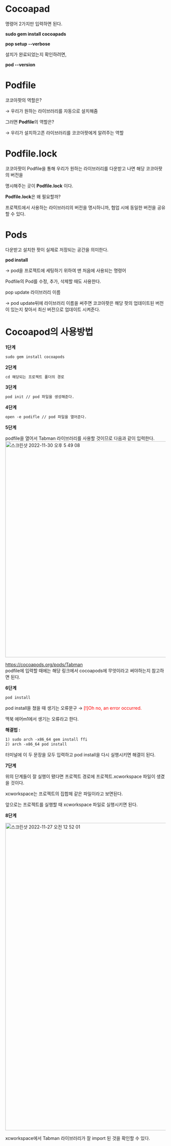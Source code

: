 Cocoapad
===

명령어 2가지만 입력하면 된다. 

**sudo gem install cocoapads**

**pop setup --verbose**

설치가 완료되었는지 확인하려면, 

**pod --version**

# Podfile

코코아팟의 역할은?

→ 우리가 원하는 라이브러리를 자동으로 설치해줌

그러면 **Podfile**의 역할은?

→ 우리가 설치하고픈 라이브러리를 코코아팟에게 알려주는 역할

# Podfile.lock

코코아팟이 Podfile을 통해 우리가 원하는 라이브러리를 다운받고 나면 해당 코코아팟의 버전을 

명시해주는 곳이 **Podfile.lock** 이다. 

**Podfile.lock**은 왜 필요할까?

프로젝트에서 사용하는 라이브러리의 버전을 명시하니까, 협업 시에 동일한 버전을 공유할 수 있다. 

# Pods

다운받고 설치한 팟이 실제로 저장되는 공간을 의미한다.

**pod install** 

→ pod을 프로젝트에 세팅하기 위하여 맨 처음에 사용되는 명령어

Podfile의 Pod를 수정, 추가, 삭제할 때도 사용한다. 

pop update 라이브러리 이름 

→ pod update뒤에 라이브러리 이름을 써주면 코코아팟은 해당 팟의 업데이트된 버전이 있는지 찾아서 최신 버전으로 업데이트 시켜준다.

# Cocoapod의 사용방법 

**1단계**

```markdown
sudo gem install cocoapods
```

**2단계**

```markdown
cd 해당되는 프로젝트 폴더의 경로 
```

**3단계**

```markdown
pod init // pod 파일을 생성해준다. 
```

**4단계**

```markdown
open -e podifle // pod 파일을 열어준다. 
```

**5단계**

podfile을 열어서 Tabman 라이브러리를 사용할 것이므로 다음과 같이 입력한다.
<img width="676" alt="스크린샷 2022-11-30 오후 5 49 08" src="https://user-images.githubusercontent.com/99719661/204784835-c7d3b67c-92e6-4ee4-af06-19305d846373.png">

https://cocoapods.org/pods/Tabman   
podfile에 입력할 때에는 해당 링크에서 cocoapods에 무엇이라고 써야하는지 참고하면 된다.    

**6단계**

```markdown
pod install
```

pod install을 쳤을 때 생기는 오류문구 → <span style="color:red">[!]Oh no, an error occurred.</span>


맥북 에어m1에서 생기는 오류라고 한다.    

**해결법 :** 

```markdown
1) sudo arch -x86_64 gem install ffi
2) arch -x86_64 pod install
```

터미널에 이 두 문장을 모두 입력하고 pod install을 다시 실행시키면 해결이 된다.      

**7단계** 

위의 단계들이 잘 실행이 됐다면 프로젝트 경로에 프로젝트.xcworkspace 파일이 생겼을 것이다.      

xcworkspace는 프로젝트의 집합체 같은 파일이라고 보면된다.      

앞으로는 프로젝트를 실행할 때 xcworkspace 파일로 실행시키면 된다.  

**8단계**

<img width="962" alt="스크린샷 2022-11-27 오전 12 52 01" src="https://user-images.githubusercontent.com/99719661/204785160-01c3b3c1-3f0f-45e7-9a7e-85345be77a42.png">

xcworkspace에서 Tabman 라이브러리가 잘 import 된 것을 확인할 수 있다.    
